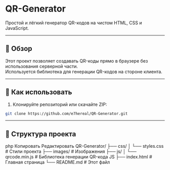 # QR-Generator

Простой и лёгкий генератор QR-кодов на чистом HTML, CSS и JavaScript.

---

## 📌 Обзор

Этот проект позволяет создавать QR-коды прямо в браузере без использования серверной части.  
Используется библиотека для генерации QR-кодов на стороне клиента.

---

## 🚀 Как использовать

1. Клонируйте репозиторий или скачайте ZIP:

```bash
git clone https://github.com/e7hereal/QR-Generator.git

```
---

## 📁 Структура проекта
php
Копировать
Редактировать
QR-Generator/
├── css/
│   └── styles.css       # Стили проекта
├── images/              # Изображения
├── js/
│   └── qrcode.min.js    # Библиотека генерации QR-кода JS
├── index.html           # Главная страница
└── README.md            # Этот файл